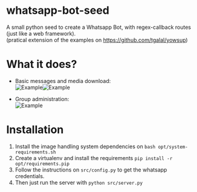 # whatsapp-bot-seed
A small python seed to create a Whatsapp Bot, with regex-callback routes (just like a web framework).  
(pratical extension of the examples on https://github.com/tgalal/yowsup)

# What it does?
- Basic messages and media download:  
![Example](http://i.imgur.com/pbuYCwO.jpg?1)![Example](http://i.imgur.com/liRRI1N.jpg?1)  
  
  
- Group administration:  
![Example](http://i.imgur.com/pSDCWDb.png?1)

# Installation
1. Install the image handling system dependencies on ```bash opt/system-requirements.sh```
2. Create a virtualenv and install the requirements  ```pip install -r opt/requirements.pip```
3. Follow the instructions on ```src/config.py``` to get the whatsapp credentials.  
4. Then just run the server with  ```python src/server.py```  
